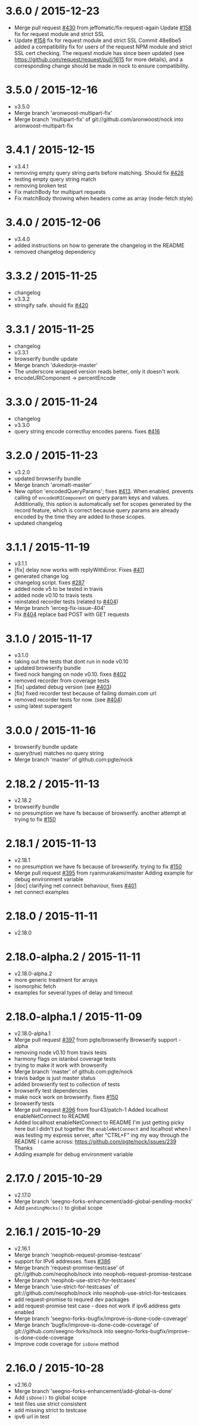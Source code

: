 3.6.0 / 2015-12-23
==================

  * Merge pull request [#430](https://github.com/pgte/nock/issues/430) from jeffomatic/fix-request-again
    Update [#158](https://github.com/pgte/nock/issues/158) fix for request module and strict SSL
  * Update [#158](https://github.com/pgte/nock/issues/158) fix for request module and strict SSL
    Commit 48e8be5 added a compatibility fix for users of the request
    NPM module and strict SSL cert checking. The request module has
    since been updated (see https://github.com/request/request/pull/1615
    for more details), and a corresponding change should be made in
    nock to ensure compatibility.

3.5.0 / 2015-12-16
==================

  * v3.5.0
  * Merge branch 'aronwoost-multipart-fix'
  * Merge branch 'multipart-fix' of git://github.com/aronwoost/nock into aronwoost-multipart-fix

3.4.1 / 2015-12-15
==================

  * v3.4.1
  * removing empty query string parts before matching. Should fix [#426](https://github.com/pgte/nock/issues/426)
  * testing empty query string match
  * removing broken test
  * Fix matchBody for multipart requests
  * Fix matchBody throwing when headers come as array (node-fetch style)

3.4.0 / 2015-12-06
==================

  * v3.4.0
  * added instructions on how to generate the changelog in the README
  * removed changelog dependency

3.3.2 / 2015-11-25
==================

  * changelog
  * v3.3.2
  * stringify safe. should fix [#420](https://github.com/pgte/nock/issues/420)

3.3.1 / 2015-11-25
==================

  * changelog
  * v3.3.1
  * browserify bundle update
  * Merge branch 'dukedorje-master'
  * The underscore wrapped version reads better, only it doesn't work.
  * encodeURIComponent -> percentEncode

3.3.0 / 2015-11-24
==================

  * changelog
  * v3.3.0
  * query string encode correctluy encodes parens. fixes [#416](https://github.com/pgte/nock/issues/416)

3.2.0 / 2015-11-23
==================

  * v3.2.0
  * updated browserify bundle
  * Merge branch 'aromatt-master'
  * New option 'encodedQueryParams'; fixes [#413](https://github.com/pgte/nock/issues/413).
    When enabled, prevents calling of `encodeURIComponent` on query param keys and values.
    Additionally, this option is automatically set for scopes generated by the record feature, which is correct because query params are already encoded by the time they are added to these scopes.
  * updated changelog

3.1.1 / 2015-11-19
==================

  * v3.1.1
  * [fix] delay now works with replyWithError. Fixes [#411](https://github.com/pgte/nock/issues/411)
  * generated change log
  * changelog script. fixes [#287](https://github.com/pgte/nock/issues/287)
  * added node v5 to be tested in travis
  * added node v0.10 to travis tests
  * reinstated recorder tests (related to [#404](https://github.com/pgte/nock/issues/404))
  * Merge branch 'ierceg-fix-issue-404'
  * Fix [#404](https://github.com/pgte/nock/issues/404) replace bad POST with GET requests

3.1.0 / 2015-11-17
==================

  * v3.1.0
  * taking out the tests that dont run in node v0.10
  * updated browserify bundle
  * fixed nock hanging on node v0.10. fixes [#402](https://github.com/pgte/nock/issues/402)
  * removed recorder from coverage tests
  * [fix] updated debug version (see [#403](https://github.com/pgte/nock/issues/403))
  * [fix] fixed recorder test because of failing domain.com url
  * removed recorder tests for now. (see [#404](https://github.com/pgte/nock/issues/404))
  * using latest superagent

3.0.0 / 2015-11-16
==================

  * browserify bundle update
  * query(true) matches no query string
  * Merge branch 'master' of github.com:pgte/nock

2.18.2 / 2015-11-13
===================

  * v2.18.2
  * browserify bundle
  * no presumption we have fs because of browserify. another attempt at trying to fix [#150](https://github.com/pgte/nock/issues/150)

2.18.1 / 2015-11-13
===================

  * v2.18.1
  * no presumption we have fs because of browserify. trying to fix [#150](https://github.com/pgte/nock/issues/150)
  * Merge pull request [#395](https://github.com/pgte/nock/issues/395) from ryanmurakami/master
    Adding example for debug environment variable
  * [doc] clarifying net connect behaviour, fixes [#401](https://github.com/pgte/nock/issues/401)
  * net connect examples

2.18.0 / 2015-11-11
===================

  * v2.18.0

2.18.0-alpha.2 / 2015-11-11
===========================

  * v2.18.0-alpha.2
  * more generic treatment for arrays
  * isomorphic fetch
  * examples for several types of delay and timeout

2.18.0-alpha.1 / 2015-11-09
===========================

  * v2.18.0-alpha.1
  * Merge pull request [#397](https://github.com/pgte/nock/issues/397) from pgte/browserify
    Browserify support - alpha
  * removing node v0.10 from travis tests
  * harmony flags on istanbul coverage tests
  * trying to make it work with browserify
  * Merge branch 'master' of github.com:pgte/nock
  * travis badge is just master status
  * added browserify test to collection of tests
  * browserify test dependencies
  * make nock work on browserify. fixes [#150](https://github.com/pgte/nock/issues/150)
  * browserify tests
  * Merge pull request [#396](https://github.com/pgte/nock/issues/396) from four43/patch-1
    Added localhost enableNetConnect to README
  * Added localhost enableNetConnect to README
    I'm just getting picky here but I didn't put together the `enableNetConnect` and localhost when I was testing my express server, after "CTRL+F" ing my way through the README I came across: https://github.com/pgte/nock/issues/239 
    Thanks
  * Adding example for debug environment variable

2.17.0 / 2015-10-29
===================

  * v2.17.0
  * Merge branch 'seegno-forks-enhancement/add-global-pending-mocks'
  * Add `pendingMocks()` to global scope

2.16.1 / 2015-10-29
===================

  * v2.16.1
  * Merge branch 'neophob-request-promise-testcase'
  * support for IPv6 addresses. fixes [#386](https://github.com/pgte/nock/issues/386)
  * Merge branch 'request-promise-testcase' of git://github.com/neophob/nock into neophob-request-promise-testcase
  * Merge branch 'neophob-use-strict-for-testcases'
  * Merge branch 'use-strict-for-testcases' of git://github.com/neophob/nock into neophob-use-strict-for-testcases
  * add request-promise to requred dev packages
  * add request-promise test case - does not work if ipv6 address gets enabled
  * Merge branch 'seegno-forks-bugfix/improve-is-done-code-coverage'
  * Merge branch 'bugfix/improve-is-done-code-coverage' of git://github.com/seegno-forks/nock into seegno-forks-bugfix/improve-is-done-code-coverage
  * Improve code coverage for `isDone` method

2.16.0 / 2015-10-28
===================

  * v2.16.0
  * Merge branch 'seegno-forks-enhancement/add-global-is-done'
  * Add `isDone()` to global scope
  * test files use strict consistent
  * add missing strict to testcase
  * ipv6 url in test
